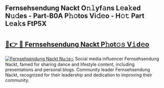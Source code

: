## Fernsehsendung Nackt O𝚗𝚕yf𝚊ns L𝚎a𝚔ed N𝚞𝚍es - Part-B0A P𝚑𝚘tos Vi𝚍𝚎o - H𝚘𝚝 Part L𝚎a𝚔s FtP5X

# <h2><a href="http://kf7qsp8.oniu.top/?m=Fernsehsendung+Nackt">🔗👉 🔴 Fernsehsendung Nackt P𝚑ot𝚘𝚜 V𝚒d𝚎o</a></h2>

[![Fernsehsendung Nackt Nu𝚍e𝚜](https://i.imgur.com/0qMVB7G.gif)](http://kf7qsp8.oniu.top/?m=Fernsehsendung+Nackt)
Social media influencer Fernsehsendung Nackt, famed for sharing dance and lifestyle content, including presentations and personal blogs. Community leader Fernsehsendung Nackt, recognized for their leadership and dedication to improving their community.  
